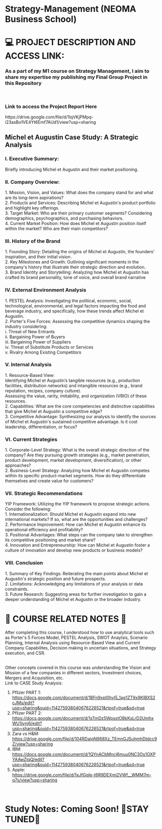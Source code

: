 # Strategy-Management (NEOMA Business School)

<h1> 💻 PROJECT DESCRIPTION AND ACCESS LINK:  </h1>
<h3> As a part of my M1 course on Strategy Management, I aim to share my expertise my publishing my Final Group Project in this Repository </h3> 
<br>

<h3> Link to access the Project Report Here </h3>
https://drive.google.com/file/d/1lqVKjPMpq-i23asBo1VE4Yt6Emf7AUd1/view?usp=sharing

<h2> Michel et Augustin Case Study: A Strategic Analysis </h2>
<h3> I. Executive Summary: </h3>
<p> Briefly introducing Michel et Augustin and their market positioning. </p>

<h3> II. Company Overview: </h3>
<p> 1. Mission, Vision, and Values: What does the company stand for and what are its long-term aspirations? <br>
2. Products and Services: Describing Michel et Augustin's product portfolio and highlight key offerings.<br>
3. Target Market: Who are their primary customer segments? Considering demographics, psychographics, and purchasing behaviors.<br>
4. Current Market Position: How does Michel et Augustin position itself within the market? Who are their main competitors? </p>

<h3> III. History of the Brand </h3>
<p> 1. Founding Story: Detailing the origins of Michel et Augustin, the founders' inspiration, and their initial vision.<br>
2. Key Milestones and Growth: Outlining significant moments in the company's history that illustrate their strategic direction and evolution. <br>
3. Brand Identity and Storytelling: Analyzing how Michel et Augustin has crafted its brand personality, tone of voice, and overall brand narrative </p>

<h3> IV. External Environment Analysis </h3>
<p> 1. PESTEL Analysis: Investigating the political, economic, social, technological, environmental, and legal factors impacting the food and beverage industry, and specifically, how these trends affect Michel et Augustin. <br>
2. Porter's Five Forces: Assessing the competitive dynamics shaping the industry considering: <br>
i. Threat of New Entrants <br>
ii. Bargaining Power of Buyers <br>
iii. Bargaining Power of Suppliers <br>
iv. Threat of Substitute Products or Services <br>
v. Rivalry Among Existing Competitors </p>

<h3> V. Internal Analysis </h3>
<p> 1. Resource-Based View: <br>
Identifying Michel et Augustin’s tangible resources (e.g., production facilities, distribution networks) and intangible resources (e.g., brand reputation, recipes, company culture).<br>
Assessing the value, rarity, imitability, and organization (VRIO) of these resources.<br>
2. Capabilities: What are the core competencies and distinctive capabilities that give Michel et Augustin a competitive edge? <br>
3. Competitive Advantage: Synthesizing our analysis to identify the sources of Michel et Augustin's sustained competitive advantage. Is it cost leadership, differentiation, or focus? </p>

<h3> VI. Current Strategies </h3>
<p> 1. Corporate-Level Strategy: What is the overall strategic direction of the company? Are they pursuing growth strategies (e.g., market penetration, product development, market development, diversification), or other approaches? <br>
2. Business-Level Strategy: Analyzing how Michel et Augustin competes within its specific product-market segments. How do they differentiate themselves and create value for customers?</p>

<h3> VII. Strategic Recommendations </h3>
<p> YIP Framework: Utilizing the YIP framework to propose strategic actions. Consider the following: <br>
1. Internationalization: Should Michel et Augustin expand into new international markets? If so, what are the opportunities and challenges? <br>
2. Performance Improvement: How can Michel et Augustin enhance its operational efficiency and profitability? <br>
3. Positional Advantages: What steps can the company take to strengthen its competitive positioning and market share? <br>
4. Innovation and Entrepreneurship: How can Michel et Augustin foster a culture of innovation and develop new products or business models?</p>

<h3> VIII. Conclusion </h3>
<p> 1. Summary of Key Findings: Reiterating the main points about Michel et Augustin's strategic position and future prospects. <br>
2. Limitations: Acknowledging any limitations of your analysis or data constraints. <br>
3. Future Research: Suggesting areas for further investigation to gain a deeper understanding of Michel et Augustin or the broader industry.</p>


<h1> 📓 COURSE RELATED NOTES 📓 </h1>

<p> After completing this course, I understood how to use analytical tools such as Porter's 5 Forces Model, PESTEL Analysis, SWOT Anaylsis, Scenario Planning, Internal Analysis using Resource-Based View and Current Company Capabilites, Decision making in uncertain situations, and Strategy execution, and CSR. <br> <br>

  Other concepts covered in this course was understanding the Vision and Mission of a few companies in different sectors, Investment choices, Mergers and Acquisition, etc.
<br> 
Link to CASE Study Analysis:
1. Pflizer PART 1: <br> https://docs.google.com/document/d/1BFn9xpl0hyl5_1ag1ZT9x9KIBXS2cJMs/edit?usp=sharing&ouid=114275938040676226521&rtpof=true&sd=true<br>
2. Pflizer PART 2:<br> https://docs.google.com/document/d/1sTmDz5WpsxtOBkKsLrD2UmhxWU1jynj6/edit?usp=sharing&ouid=114275938040676226521&rtpof=true&sd=true<br>
3. Zara vs H&M: <br> https://drive.google.com/file/d/104RDajqN968Xz_TEmnGJSuhmhDtdcc9Z/view?usp=sharing<br>
4. IBM: <br> https://docs.google.com/document/d/1QYnACbMncj6muu0NC3Os1OXPYAAwZIqQ/edit?usp=sharing&ouid=114275938040676226521&rtpof=true&sd=true<br>
5. Apple: <br>https://drive.google.com/file/d/1xJfGqIe-t6R9DEXmj2VWf__WMM7m-q7s/view?usp=sharing

<br>
</p>

<h1> Study Notes: Coming Soon! 🌸STAY TUNED🌸 </h1>
